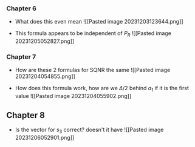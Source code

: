 ### Chapter 6
- What does this even mean
![[Pasted image 20231203123644.png]]

- This formula appears to be independent of $P_R$ 
![[Pasted image 20231205052827.png]]

### Chapter 7
- How are these 2 formulas for SQNR the same
![[Pasted image 20231204054855.png]]

- How does this formula work, how are we $\Delta /2$ behind $a_1$ if it is the first value
![[Pasted image 20231204055902.png]]

## Chapter 8
- Is the vector for $s_3$ correct? doesn't it have 
![[Pasted image 20231206052901.png]]